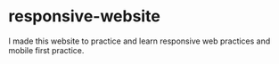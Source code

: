 # responsive-website
I made this website to practice and learn responsive web practices and mobile first practice.
